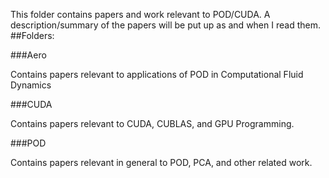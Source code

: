 This folder contains papers and work relevant to POD/CUDA.
A description/summary of the papers will be put up as and
when I read them.
##Folders:

###Aero

Contains papers relevant to applications of POD in Computational Fluid Dynamics

###CUDA

Contains papers relevant to CUDA, CUBLAS, and GPU Programming.

###POD

Contains papers relevant in general to POD, PCA, and other related work. 




